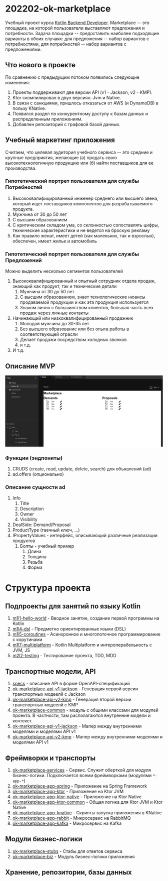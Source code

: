# 202202-ok-marketplace

Учебный проект
курса [Kotlin Backend Developer](https://otus.ru/lessons/kotlin/?int_source=courses_catalog&int_term=programming).
Marketplace -- это площадка, на которой пользователи выставляют предложения и потребности. Задача площадки --
предоставить наиболее подходящие варианты в обоих случаях: для предложения -- набор вариантов с потребностями, для
потребностей -- набор вариантов с предложениями.

## Что нового в проекте
По сравнению с предыдущим потоком появились следующие изменения:
1. Проекты поддерживают две версии API (v1 - Jackson, v2 - KMP).
2. Ktor скомпилирован в двух версиях: Jvm и Native.
3. В связи с санкциями, пришлось отказаться от AWS (и DynamoDB) в пользу KNative.
4. Появился раздел по конкурентному доступу к базам данных и распределенным приложениям.
5. Добавлен репозиторий с графовой базой данных.

## Учебный маркетинг приложения

Считаем, что целевая аудитория учебного сервиса -- это средние и крупные предприятия, желающие (а) продать свою
высокотехнологичную продукцию или (б) найти поставщиков для ее производства.

### Гипотетический портрет пользователя для службы Потребностей

1. Высококвалифицированный инженер среднего или высшего звена, который ищет поставщиков компонентов для разрабатываемого
   продукта.
1. Мужчина от 30 до 50 лет
1. С высшим образованием
1. С критическим складом ума, со склонностью сопоставлять цифры, технические характеристики и не ведется на броскую
   рекламу
1. Как правило женат, имеет детей (как маленьких, так и взрослых), обеспечен, имеет жилье и автомобиль

### Гипотетический портрет пользователя для службы Предложений

Можно выделить несколько сегментов пользователей

1. Высококвалифицированный и опытный сотрудник отдела продаж, знающий как продукт, так и технические детали
    1. Мужчина от 30 до 50 лет
    1. С высшим образованием, знает технологические нюансы продаваемой продукции и как эта продукция используется
    1. Знаком лично с большинством клиентов, большая часть всех продаж через личные контакты
1. Начинающий или низкоквалифицированный продажник
    1. Молодой мужчина до 30-35 лет
    1. Без высшего образование или без опыта работы в соответствующей отрасли
    1. Делает продажи посредством холодных звонков
    1. и т.д.
1. И т.д.

## Описание MVP

![](imgs/design-layout.png)

### Функции (эндпониты)

1. CRUDS (create, read, update, delete, search) для объявлений (ad)
1. ad.offers (опционально)

### Описание сущности ad

1. Info
    1. Title
    1. Description
    1. Owner
    1. Visibility
1. DealSide: Demand/Proposal
1. ProductType (гаечный ключ, ...)
1. IPropertyValues - интерфейс, описывающий различные реализации продуктов
    1. Болты - учебный пример
        1. Длина
        1. Толщина
        1. Резьба
        1. Форма

# Структура проекта

## Подпроекты для занятий по языку Kotlin

1. [m1l1-hello-world](m1l1-hello-world) - Вводное занятие, создание первой программы на Kotlin
3. [m1l4-dsl](m1l4-dsl) - Предметно ориентированные языки (DSL)
4. [m1l5-coroutines](m1l5-coroutines) - Асинхронное и многопоточное программирование с корутинами
5. [m1l7-multiplatform](m1l7-multiplatform) - Kotlin Multiplatform и интероперабельность с JVM, JS
6. [m2l2-testing](m2l2-testing) - Тестирование проекта, TDD, MDD

## Транспортные модели, API

1. [specs](specs) - описание API в форме OpenAPI-спецификаций
2. [ok-marketplace-api-v1-jackson](ok-marketplace-api-v1-jackson) - Генерация первой версии транспортных модеелй с
   Jackson
3. [ok-marketplace-api-v2-kmp](ok-marketplace-api-v2-kmp) - Генерация второй версии транспортных модеелй с KMP
4. [ok-marketplace-common](ok-marketplace-common) - модуль с общими классами для модулей проекта. В частности, там
   располагаются внутренние модели и контекст.
5. [ok-marketplace-api-v1-jackson](ok-marketplace-api-v1-jackson) - Мапер между внутренними моделями и моделями API v1
6. [ok-marketplace-api-v2-kmp](ok-marketplace-api-v2-kmp) - Мапер между внутренними моделями и моделями API v1

## Фреймворки и транспорты

1. [ok-marketplace-services](ok-marketplace-services) - Сервис. Служит оберткой для модуля бизнес-логики. Подключается
   всеми фреймворками (модулями `*-app-*`)
1. [ok-marketplace-app-spring](ok-marketplace-app-spring) - Приложение на Spring Framework
1. [ok-marketplace-app-ktor](ok-marketplace-app-ktor) - Приложение на Ktor JVM
1. [ok-marketplace-app-ktor-native](ok-marketplace-app-ktor-native) - Приложение на Ktor Native
1. [ok-marketplace-app-ktor-common](ok-marketplace-app-ktor-common) - Общая логика для Ktor JVM и Ktor Native
1. [ok-marketplace-app-knative](ok-marketplace-app-knative) - Скрипты запуска приложения в KNative
1. [ok-marketplace-app-rabbit](ok-marketplace-app-rabbit) - Микросервис на RabbitMQ
1. [ok-marketplace-app-kafka](ok-marketplace-app-kafka) - Микросервис на Kafka

## Модули бизнес-логики

1. [ok-marketplace-stubs](ok-marketplace-stubs) - Стабы для ответов сервиса
1. [ok-marketplace-biz](ok-marketplace-biz) - Модуль бизнес-логики приложения

[//]: # (2. [ok-marketplace-mp-common-cor]&#40;ok-marketplace-mp-common-cor&#41; - Библиотека для реализации шаблона Цепочка обязанностей)

[//]: # (3. [ok-marketplace-be-common-validation]&#40;ok-marketplace-be-common-validation&#41; - Библиотека для валидации)

## Хранение, репозитории, базы данных

[//]: # (1. [ok-marketplace-be-repo-test]&#40;ok-marketplace-be-repo-test&#41; - Базовые тесты для репозиториев всех баз данных)

[//]: # (2. [ok-marketplace-be-repo-inmemory]&#40;ok-marketplace-be-repo-inmemory&#41; - Репозиторий на базе EhCache для тестирования)

[//]: # (3. [ok-marketplace-be-repo-sql]&#40;ok-marketplace-be-repo-sql&#41; - Репозиторий на базе PostgreSQL)

[//]: # (4. [ok-marketplace-be-repo-cassandra]&#40;ok-marketplace-be-repo-cassandra&#41; - Репозиторий на базе Cassandra)

[//]: # (5. [ok-marketplace-be-repo-dynamo]&#40;ok-marketplace-be-repo-dynamo&#41; - Репозиторий на базе AWS Dynamo)
